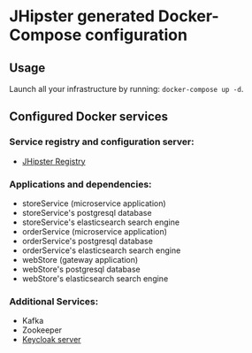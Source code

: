 # JHipster generated Docker-Compose configuration

## Usage

Launch all your infrastructure by running: `docker-compose up -d`.

## Configured Docker services

### Service registry and configuration server:

- [JHipster Registry](http://localhost:8761)

### Applications and dependencies:

- storeService (microservice application)
- storeService's postgresql database
- storeService's elasticsearch search engine
- orderService (microservice application)
- orderService's postgresql database
- orderService's elasticsearch search engine
- webStore (gateway application)
- webStore's postgresql database
- webStore's elasticsearch search engine

### Additional Services:

- Kafka
- Zookeeper
- [Keycloak server](http://localhost:9080)
